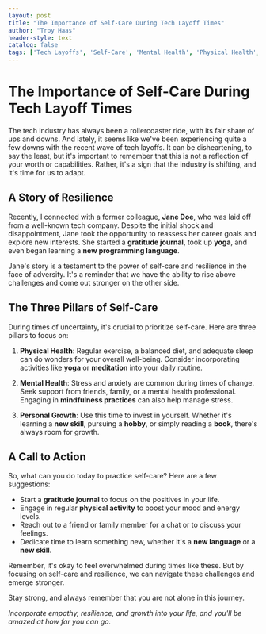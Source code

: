 ```yaml
---
layout: post
title: "The Importance of Self-Care During Tech Layoff Times"
author: "Troy Haas"
header-style: text
catalog: false
tags: ['Tech Layoffs', 'Self-Care', 'Mental Health', 'Physical Health', 'Personal Growth', 'Gratitude Journal', 'Yoga', 'Mindfulness', 'Resilience']
---
```


# The Importance of Self-Care During Tech Layoff Times

The tech industry has always been a rollercoaster ride, with its fair share of ups and downs. And lately, it seems like we've been experiencing quite a few downs with the recent wave of tech layoffs. It can be disheartening, to say the least, but it's important to remember that this is not a reflection of your worth or capabilities. Rather, it's a sign that the industry is shifting, and it's time for us to adapt.

## A Story of Resilience

Recently, I connected with a former colleague, **Jane Doe**, who was laid off from a well-known tech company. Despite the initial shock and disappointment, Jane took the opportunity to reassess her career goals and explore new interests. She started a **gratitude journal**, took up **yoga**, and even began learning a **new programming language**.

Jane's story is a testament to the power of self-care and resilience in the face of adversity. It's a reminder that we have the ability to rise above challenges and come out stronger on the other side.

## The Three Pillars of Self-Care

During times of uncertainty, it's crucial to prioritize self-care. Here are three pillars to focus on:

1. **Physical Health**: Regular exercise, a balanced diet, and adequate sleep can do wonders for your overall well-being. Consider incorporating activities like **yoga** or **meditation** into your daily routine.

2. **Mental Health**: Stress and anxiety are common during times of change. Seek support from friends, family, or a mental health professional. Engaging in **mindfulness practices** can also help manage stress.

3. **Personal Growth**: Use this time to invest in yourself. Whether it's learning a **new skill**, pursuing a **hobby**, or simply reading a **book**, there's always room for growth.

## A Call to Action

So, what can you do today to practice self-care? Here are a few suggestions:

- Start a **gratitude journal** to focus on the positives in your life.
- Engage in regular **physical activity** to boost your mood and energy levels.
- Reach out to a friend or family member for a chat or to discuss your feelings.
- Dedicate time to learn something new, whether it's a **new language** or a **new skill**.

Remember, it's okay to feel overwhelmed during times like these. But by focusing on self-care and resilience, we can navigate these challenges and emerge stronger.

Stay strong, and always remember that you are not alone in this journey.

*Incorporate empathy, resilience, and growth into your life, and you'll be amazed at how far you can go.*
